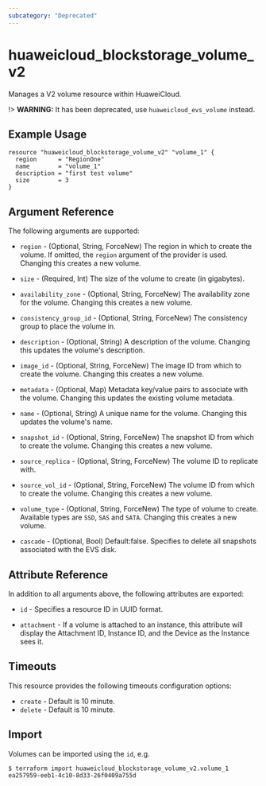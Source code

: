```yaml
---
subcategory: "Deprecated"
---
```


# huaweicloud_blockstorage_volume_v2

Manages a V2 volume resource within HuaweiCloud.

!> **WARNING:** It has been deprecated, use `huaweicloud_evs_volume` instead.

## Example Usage

```hcl
resource "huaweicloud_blockstorage_volume_v2" "volume_1" {
  region      = "RegionOne"
  name        = "volume_1"
  description = "first test volume"
  size        = 3
}
```

## Argument Reference

The following arguments are supported:

* `region` - (Optional, String, ForceNew) The region in which to create the volume. If omitted, the `region` argument of
  the provider is used. Changing this creates a new volume.

* `size` - (Required, Int) The size of the volume to create (in gigabytes).

* `availability_zone` - (Optional, String, ForceNew) The availability zone for the volume. Changing this creates a new
  volume.

* `consistency_group_id` - (Optional, String, ForceNew) The consistency group to place the volume in.

* `description` - (Optional, String) A description of the volume. Changing this updates the volume's description.

* `image_id` - (Optional, String, ForceNew) The image ID from which to create the volume. Changing this creates a new
  volume.

* `metadata` - (Optional, Map) Metadata key/value pairs to associate with the volume. Changing this updates the existing
  volume metadata.

* `name` - (Optional, String) A unique name for the volume. Changing this updates the volume's name.

* `snapshot_id` - (Optional, String, ForceNew) The snapshot ID from which to create the volume. Changing this creates a
  new volume.

* `source_replica` - (Optional, String, ForceNew) The volume ID to replicate with.

* `source_vol_id` - (Optional, String, ForceNew) The volume ID from which to create the volume. Changing this creates a
  new volume.

* `volume_type` - (Optional, String, ForceNew) The type of volume to create. Available types are
  `SSD`, `SAS` and `SATA`. Changing this creates a new volume.

* `cascade` - (Optional, Bool) Default:false. Specifies to delete all snapshots associated with the EVS disk.

## Attribute Reference

In addition to all arguments above, the following attributes are exported:

* `id` - Specifies a resource ID in UUID format.

* `attachment` - If a volume is attached to an instance, this attribute will display the Attachment ID, Instance ID, and
  the Device as the Instance sees it.

## Timeouts

This resource provides the following timeouts configuration options:

* `create` - Default is 10 minute.
* `delete` - Default is 10 minute.

## Import

Volumes can be imported using the `id`, e.g.

```
$ terraform import huaweicloud_blockstorage_volume_v2.volume_1 ea257959-eeb1-4c10-8d33-26f0409a755d
```
